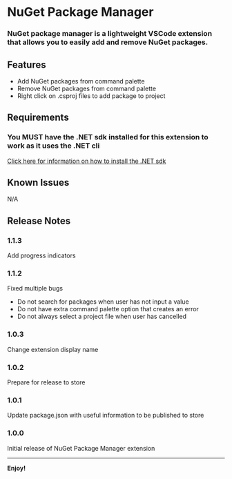 # NuGet Package Manager

### NuGet package manager is a lightweight VSCode extension that allows you to easily add and remove NuGet packages.

## Features

* Add NuGet packages from command palette
* Remove NuGet packages from command palette
* Right click on .csproj files to add package to project

## Requirements

### You MUST have the .NET sdk installed for this extension to work as it uses the .NET cli
[Click here for information on how to install the .NET sdk](https://learn.microsoft.com/en-us/dotnet/core/sdk)

## Known Issues

N/A

## Release Notes

### 1.1.3

Add progress indicators

### 1.1.2

Fixed multiple bugs  
- Do not search for packages when user has not input a value
- Do not have extra command palette option that creates an error
- Do not always select a project file when user has cancelled

### 1.0.3

Change extension display name

### 1.0.2

Prepare for release to store

### 1.0.1

Update package.json with useful information to be published to store

### 1.0.0

Initial release of NuGet Package Manager extension

---

**Enjoy!**
